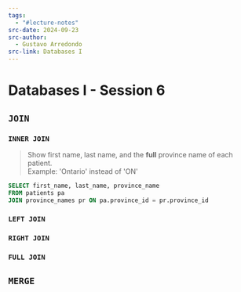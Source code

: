 ```yaml
---
tags:
  - "#lecture-notes"
src-date: 2024-09-23
src-author:
  - Gustavo Arredondo
src-link: Databases I
---
```

# Databases I - Session 6

## `JOIN`

### `INNER JOIN`

> Show first name, last name, and the **full** province name of each patient.  
> Example: 'Ontario' instead of 'ON'

```sql
SELECT first_name, last_name, province_name
FROM patients pa
JOIN province_names pr ON pa.province_id = pr.province_id
```

### `LEFT JOIN`



### `RIGHT JOIN`



### `FULL JOIN`


## `MERGE`




